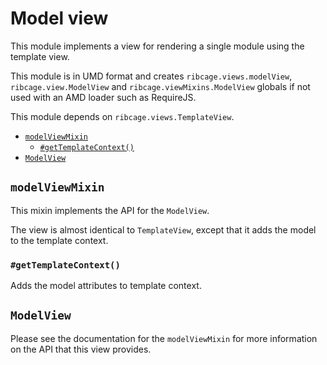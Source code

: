 # <a name="model-view">Model view</a>

This module implements a view for rendering a single module using the template
view.

This module is in UMD format and creates `ribcage.views.modelView`,
`ribcage.view.ModelView` and `ribcage.viewMixins.ModelView` globals if not used
with an AMD loader such as RequireJS.

This module depends on `ribcage.views.TemplateView`.

 + [`modelViewMixin`](#modelviewmixin)
   - [`#getTemplateContext()`](#gettemplatecontext)
 + [`ModelView`](#modelview)


## <a name="modelviewmixin">`modelViewMixin`</a>

This mixin implements the API for the `ModelView`.

The view is almost identical to `TemplateView`, except that it adds the model
to the template context.

### <a name="gettemplatecontext">`#getTemplateContext()`</a>

Adds the model attributes to template context.

## <a name="modelview">`ModelView`</a>

Please see the documentation for the `modelViewMixin` for more information on
the API that this view provides.